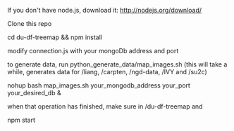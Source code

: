 If you don't have node.js, download it: http://nodejs.org/download/

Clone this repo

cd du-df-treemap && npm install

modify connection.js with your mongoDb address and port

to generate data, run python_generate_data/map_images.sh (this will take a while, generates data for /liang, /carpten, /ngd-data, /IVY and /su2c)

nohup bash map_images.sh your_mongodb_address your_port your_desired_db &

when that operation has finished, make sure in /du-df-treemap and

npm start
